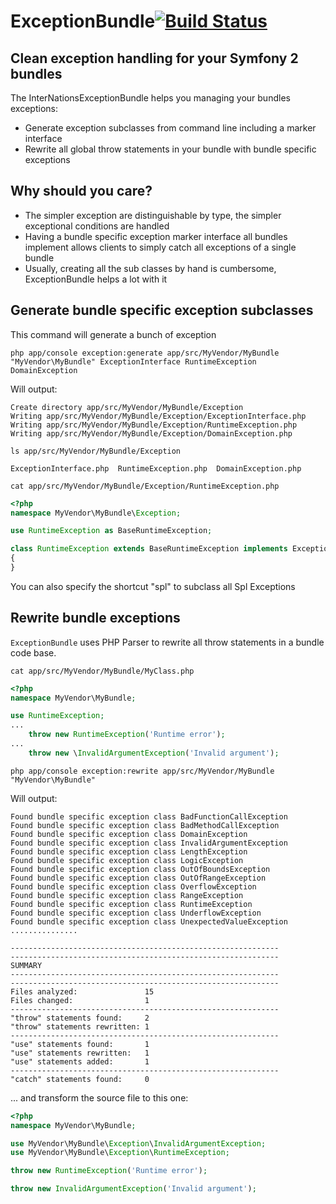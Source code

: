 # ExceptionBundle[![Build Status](https://travis-ci.org/InterNations/ExceptionBundle.png?branch=master)](https://travis-ci.org/InterNations/ExceptionBundle)
## Clean exception handling for your Symfony 2 bundles

The InterNationsExceptionBundle helps you managing your bundles exceptions:

 - Generate exception subclasses from command line including a marker interface
 - Rewrite all global throw statements in your bundle with bundle specific exceptions

## Why should you care?

 - The simpler exception are distinguishable by type, the simpler exceptional conditions are handled
 - Having a bundle specific exception marker interface all bundles implement allows clients to simply catch all exceptions of a single bundle
 - Usually, creating all the sub classes by hand is cumbersome, ExceptionBundle helps a lot with it


## Generate bundle specific exception subclasses

This command will generate a bunch of exception

```
php app/console exception:generate app/src/MyVendor/MyBundle "MyVendor\MyBundle" ExceptionInterface RuntimeException DomainException
```

Will output:
```
Create directory app/src/MyVendor/MyBundle/Exception
Writing app/src/MyVendor/MyBundle/Exception/ExceptionInterface.php
Writing app/src/MyVendor/MyBundle/Exception/RuntimeException.php
Writing app/src/MyVendor/MyBundle/Exception/DomainException.php
```

`ls app/src/MyVendor/MyBundle/Exception`

```
ExceptionInterface.php  RuntimeException.php  DomainException.php
```

`cat app/src/MyVendor/MyBundle/Exception/RuntimeException.php`
```php
<?php
namespace MyVendor\MyBundle\Exception;

use RuntimeException as BaseRuntimeException;

class RuntimeException extends BaseRuntimeException implements ExceptionInterface
{
}
```

You can also specify the shortcut "spl" to subclass all Spl Exceptions

## Rewrite bundle exceptions
`ExceptionBundle` uses PHP Parser to rewrite all throw statements in a bundle code base.

`cat app/src/MyVendor/MyBundle/MyClass.php`

```php
<?php
namespace MyVendor\MyBundle;

use RuntimeException;
...
    throw new RuntimeException('Runtime error');
...
    throw new \InvalidArgumentException('Invalid argument');
```

`php app/console exception:rewrite app/src/MyVendor/MyBundle "MyVendor\MyBundle"`

Will output:

```
Found bundle specific exception class BadFunctionCallException
Found bundle specific exception class BadMethodCallException
Found bundle specific exception class DomainException
Found bundle specific exception class InvalidArgumentException
Found bundle specific exception class LengthException
Found bundle specific exception class LogicException
Found bundle specific exception class OutOfBoundsException
Found bundle specific exception class OutOfRangeException
Found bundle specific exception class OverflowException
Found bundle specific exception class RangeException
Found bundle specific exception class RuntimeException
Found bundle specific exception class UnderflowException
Found bundle specific exception class UnexpectedValueException
...............

------------------------------------------------------------
------------------------------------------------------------
SUMMARY
------------------------------------------------------------
------------------------------------------------------------
Files analyzed:               15
Files changed:                1
------------------------------------------------------------
"throw" statements found:     2
"throw" statements rewritten: 1
------------------------------------------------------------
"use" statements found:       1
"use" statements rewritten:   1
"use" statements added:       1
------------------------------------------------------------
"catch" statements found:     0
```

... and transform the source file to this one:

```php
<?php
namespace MyVendor\MyBundle;

use MyVendor\MyBundle\Exception\InvalidArgumentException;
use MyVendor\MyBundle\Exception\RuntimeException;

throw new RuntimeException('Runtime error');

throw new InvalidArgumentException('Invalid argument');
```
